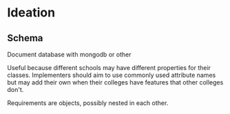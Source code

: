 # Ideation

## Schema

Document database with mongodb or other

Useful because different schools may have different properties for their classes. Implementers should aim to use commonly used attribute names but may add their own when their colleges have features that other colleges don't.

Requirements are objects, possibly nested in each other. 


